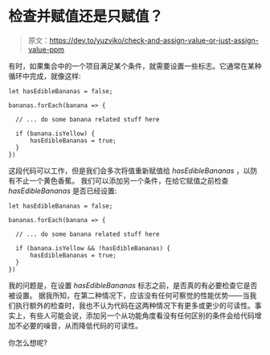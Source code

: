 # 检查并赋值还是只赋值？

> 原文：<https://dev.to/yuzviko/check-and-assign-value-or-just-assign-value-ppm>

有时，如果集合中的一个项目满足某个条件，就需要设置一些标志。它通常在某种循环中完成，就像这样:

```
let hasEdibleBananas = false;

bananas.forEach(banana => {

  // ... do some banana related stuff here

  if (banana.isYellow) {
      hasEdibleBananas = true;
  } 
})

```

这段代码可以工作，但是我们会多次将值重新赋值给 *hasEdibleBananas* ，以防有不止一个黄色香蕉。
我们可以添加另一个条件，在给它赋值之前检查 *hasEdibleBananas* 是否已经设置:

```
let hasEdibleBananas = false;

bananas.forEach(banana => {

  // ... do some banana related stuff here

  if (banana.isYellow && !hasEdibleBananas) {
      hasEdibleBananas = true;
  } 
})

```

我的问题是，在设置 *hasEdibleBananas* 标志之前，是否真的有必要检查它是否被设置。
据我所知，在第二种情况下，应该没有任何可察觉的性能优势——当我们执行额外的检查时，我也不认为代码在这两种情况下有更多或更少的可读性。事实上，有些人可能会说，添加另一个从功能角度看没有任何区别的条件会给代码增加不必要的噪音，从而降低代码的可读性。

你怎么想呢?
